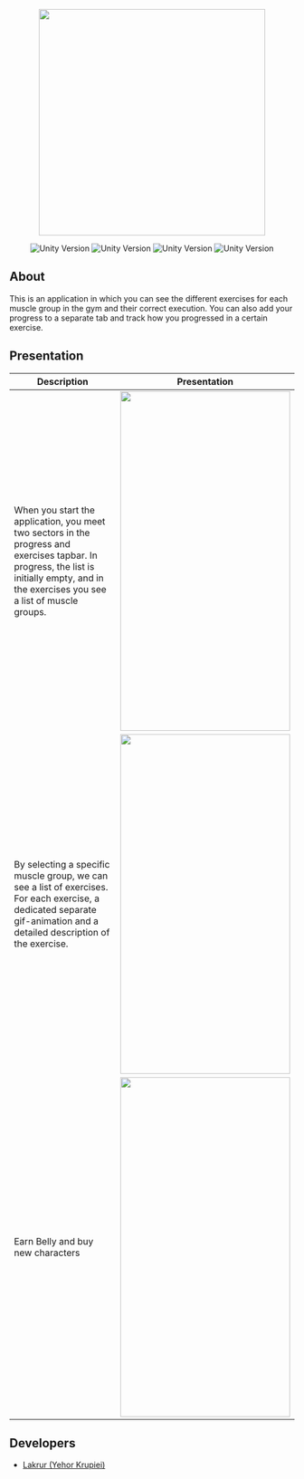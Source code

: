 <p align="center">
      <img src="https://cdn.discordapp.com/attachments/433248654464385029/1105608088251277413/2.png" width="400">
</p>

<p align="center">
   <img src="https://img.shields.io/badge/-Swift-000000?style=for-the-badge&logo=swift" alt="Unity Version">
   <img src="https://img.shields.io/badge/-UIKit-000000?style=for-the-badge&logo=swift" alt="Unity Version">
   <img src="https://img.shields.io/badge/-MVC-000000?style=for-the-badge&logo=swift" alt="Unity Version">
   <img src="https://img.shields.io/badge/-Realm-000000?style=for-the-badge&logo=realm" alt="Unity Version">
</p>

## About

This is an application in which you can see the different exercises for each muscle group in the gym and their correct execution. You can also add your progress to a separate tab and track how you progressed in a certain exercise.

## Presentation 


| Description | Presentation |
| --- | --- |
| When you start the application, you meet two sectors in the progress and exercises tapbar. In progress, the list is initially empty, and in the exercises you see a list of muscle groups. | <img src="https://media.giphy.com/media/v1.Y2lkPTc5MGI3NjExMWIzNDVhYzA2YWU5OTdhZjU3Y2RmNjM2YmE4MmE0NDQ5MDNiZGFjOCZlcD12MV9pbnRlcm5hbF9naWZzX2dpZklkJmN0PWc/mO4XnPTTMRfiYJDNJL/giphy.gif" width="300" height="600">  |
| By selecting a specific muscle group, we can see a list of exercises. For each exercise, a dedicated separate gif-animation and a detailed description of the exercise. | <img src="https://media.giphy.com/media/v1.Y2lkPTc5MGI3NjExOGU4MTk2ZmNjZDBmMzA1NjMzYWNhM2JlM2FjMzM0YjNmM2U5NTEyNiZlcD12MV9pbnRlcm5hbF9naWZzX2dpZklkJmN0PWc/v38n7ikKWyanJxWmh4/giphy.gif" width="300" height="600"> | 
| Earn Belly and buy new characters | <img src="https://media.giphy.com/media/v1.Y2lkPTc5MGI3NjExZGEyNDljNGM0OTFkZTg0YWJjMzIxMjZhZWIxMTc5MTM4Mzc0YTM5MSZlcD12MV9pbnRlcm5hbF9naWZzX2dpZklkJmN0PWc/lwwQ8BxDWpW2n8dY4Q/giphy.gif" width="300" height="600"> | 



## Developers

- [Lakrur (Yehor Krupiei)](https://github.com/Lakrur)
